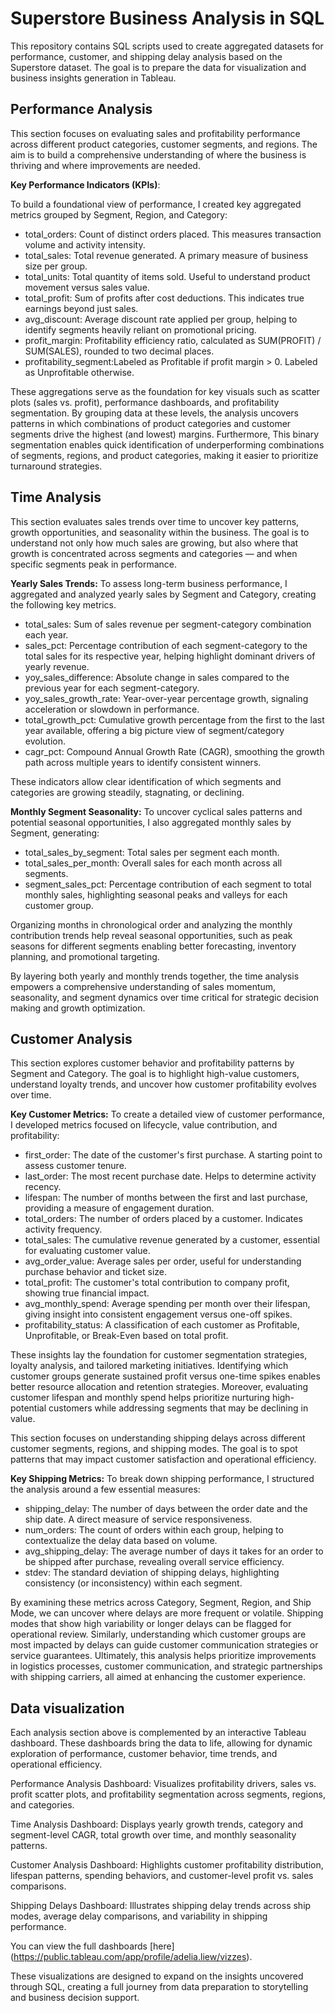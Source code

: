 # Superstore Business Analysis in SQL
This repository contains SQL scripts used to create aggregated datasets for performance, customer, and shipping delay analysis based on the Superstore dataset. The goal is to prepare the data for visualization and business insights generation in Tableau.

## Performance Analysis
This section focuses on evaluating sales and profitability performance across different product categories, customer segments, and regions. The aim is to build a comprehensive understanding of where the business is thriving and where improvements are needed.

**Key Performance Indicators (KPIs)**:

To build a foundational view of performance, I created key aggregated metrics grouped by Segment, Region, and Category:

- total_orders: Count of distinct orders placed. This measures transaction volume and activity intensity.
- total_sales: Total revenue generated. A primary measure of business size per group.
- total_units: Total quantity of items sold. Useful to understand product movement versus sales value.
- total_profit: Sum of profits after cost deductions. This indicates true earnings beyond just sales.
- avg_discount: Average discount rate applied per group, helping to identify segments heavily reliant on promotional pricing.
- profit_margin: Profitability efficiency ratio, calculated as SUM(PROFIT) / SUM(SALES), rounded to two decimal places.
- profitability_segment:Labeled as Profitable if profit margin > 0. Labeled as Unprofitable otherwise.

These aggregations serve as the foundation for key visuals such as scatter plots (sales vs. profit), performance dashboards, and profitability segmentation. By grouping data at these levels, the analysis uncovers patterns in which combinations of product categories and customer segments drive the highest (and lowest) margins. Furthermore, This binary segmentation enables quick identification of underperforming combinations of segments, regions, and product categories, making it easier to prioritize turnaround strategies.


## Time Analysis
This section evaluates sales trends over time to uncover key patterns, growth opportunities, and seasonality within the business. The goal is to understand not only how much sales are growing, but also where that growth is concentrated across segments and categories — and when specific segments peak in performance.

**Yearly Sales Trends:**
To assess long-term business performance, I aggregated and analyzed yearly sales by Segment and Category, creating the following key metrics.

- total_sales: Sum of sales revenue per segment-category combination each year.
- sales_pct: Percentage contribution of each segment-category to the total sales for its respective year, helping highlight dominant drivers of yearly revenue.
- yoy_sales_difference: Absolute change in sales compared to the previous year for each segment-category.
- yoy_sales_growth_rate: Year-over-year percentage growth, signaling acceleration or slowdown in performance.
- total_growth_pct: Cumulative growth percentage from the first to the last year available, offering a big picture view of segment/category evolution.
- cagr_pct: Compound Annual Growth Rate (CAGR), smoothing the growth path across multiple years to identify consistent winners.

These indicators allow clear identification of which segments and categories are growing steadily, stagnating, or declining.

**Monthly Segment Seasonality:**
To uncover cyclical sales patterns and potential seasonal opportunities, I also aggregated monthly sales by Segment, generating:

- total_sales_by_segment: Total sales per segment each month.
- total_sales_per_month: Overall sales for each month across all segments.
- segment_sales_pct: Percentage contribution of each segment to total monthly sales, highlighting seasonal peaks and valleys for each customer group.

Organizing months in chronological order and analyzing the monthly contribution trends help reveal seasonal opportunities, such as peak seasons for different segments enabling better forecasting, inventory planning, and promotional targeting.

By layering both yearly and monthly trends together, the time analysis empowers a comprehensive understanding of sales momentum, seasonality, and segment dynamics over time critical for strategic decision making and growth optimization.


## Customer Analysis
This section explores customer behavior and profitability patterns by Segment and Category. The goal is to highlight high-value customers, understand loyalty trends, and uncover how customer profitability evolves over time.

**Key Customer Metrics:**
To create a detailed view of customer performance, I developed metrics focused on lifecycle, value contribution, and profitability:

- first_order: The date of the customer's first purchase. A starting point to assess customer tenure.
- last_order: The most recent purchase date. Helps to determine activity recency.
- lifespan: The number of months between the first and last purchase, providing a measure of engagement duration.
- total_orders: The number of orders placed by a customer. Indicates activity frequency.
- total_sales: The cumulative revenue generated by a customer, essential for evaluating customer value.
- avg_order_value: Average sales per order, useful for understanding purchase behavior and ticket size.
- total_profit: The customer's total contribution to company profit, showing true financial impact.
- avg_monthly_spend: Average spending per month over their lifespan, giving insight into consistent engagement versus one-off spikes.
- profitability_status: A classification of each customer as Profitable, Unprofitable, or Break-Even based on total profit.

These insights lay the foundation for customer segmentation strategies, loyalty analysis, and tailored marketing initiatives. Identifying which customer groups generate sustained profit versus one-time spikes enables better resource allocation and retention strategies. Moreover, evaluating customer lifespan and monthly spend helps prioritize nurturing high-potential customers while addressing segments that may be declining in value.

This section focuses on understanding shipping delays across different customer segments, regions, and shipping modes. The goal is to spot patterns that may impact customer satisfaction and operational efficiency.

**Key Shipping Metrics:**
To break down shipping performance, I structured the analysis around a few essential measures:

- shipping_delay: The number of days between the order date and the ship date. A direct measure of service responsiveness.
- num_orders: The count of orders within each group, helping to contextualize the delay data based on volume.
- avg_shipping_delay: The average number of days it takes for an order to be shipped after purchase, revealing overall service efficiency.
- stdev: The standard deviation of shipping delays, highlighting consistency (or inconsistency) within each segment.

By examining these metrics across Category, Segment, Region, and Ship Mode, we can uncover where delays are more frequent or volatile. Shipping modes that show high variability or longer delays can be flagged for operational review. Similarly, understanding which customer groups are most impacted by delays can guide customer communication strategies or service guarantees. Ultimately, this analysis helps prioritize improvements in logistics processes, customer communication, and strategic partnerships with shipping carriers, all aimed at enhancing the customer experience.

## Data visualization
Each analysis section above is complemented by an interactive Tableau dashboard. These dashboards bring the data to life, allowing for dynamic exploration of performance, customer behavior, time trends, and operational efficiency.

Performance Analysis Dashboard: Visualizes profitability drivers, sales vs. profit scatter plots, and profitability segmentation across segments, regions, and categories.

Time Analysis Dashboard: Displays yearly growth trends, category and segment-level CAGR, total growth over time, and monthly seasonality patterns.

Customer Analysis Dashboard: Highlights customer profitability distribution, lifespan patterns, spending behaviors, and customer-level profit vs. sales comparisons.

Shipping Delays Dashboard: Illustrates shipping delay trends across ship modes, average delay comparisons, and variability in shipping performance.

You can view the full dashboards [here] (https://public.tableau.com/app/profile/adelia.liew/vizzes).

These visualizations are designed to expand on the insights uncovered through SQL, creating a full journey from data preparation to storytelling and business decision support.
